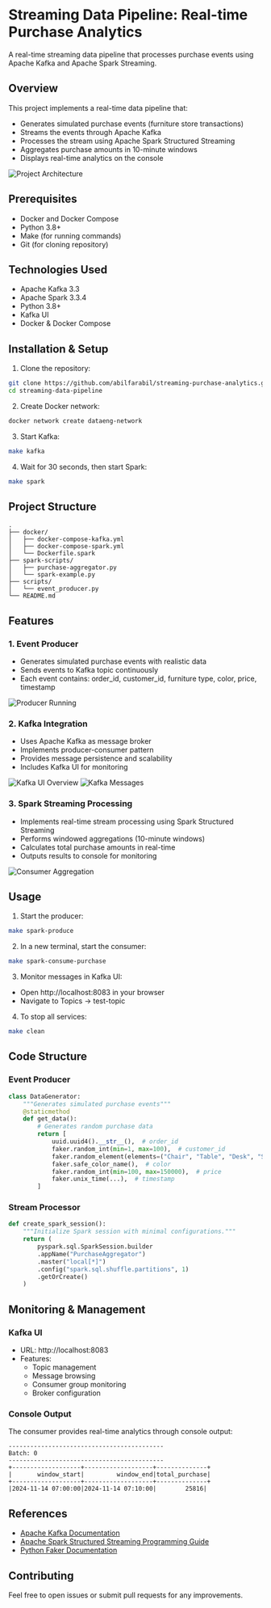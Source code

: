 # Streaming Data Pipeline: Real-time Purchase Analytics
A real-time streaming data pipeline that processes purchase events using Apache Kafka and Apache Spark Streaming.

## Overview
This project implements a real-time data pipeline that:
- Generates simulated purchase events (furniture store transactions)
- Streams the events through Apache Kafka
- Processes the stream using Apache Spark Structured Streaming
- Aggregates purchase amounts in 10-minute windows
- Displays real-time analytics on the console

![Project Architecture](images/project-structure.png)

## Prerequisites
- Docker and Docker Compose
- Python 3.8+
- Make (for running commands)
- Git (for cloning repository)

## Technologies Used
- Apache Kafka 3.3
- Apache Spark 3.3.4
- Python 3.8+
- Kafka UI
- Docker & Docker Compose

## Installation & Setup

1. Clone the repository:
```bash
git clone https://github.com/abilfarabil/streaming-purchase-analytics.git
cd streaming-data-pipeline
```

2. Create Docker network:
```bash
docker network create dataeng-network
```

3. Start Kafka:
```bash
make kafka
```

4. Wait for 30 seconds, then start Spark:
```bash
make spark
```

## Project Structure
```
.
├── docker/
│   ├── docker-compose-kafka.yml
│   ├── docker-compose-spark.yml
│   └── Dockerfile.spark
├── spark-scripts/
│   ├── purchase-aggregator.py
│   └── spark-example.py
├── scripts/
│   └── event_producer.py
└── README.md
```

## Features

### 1. Event Producer
- Generates simulated purchase events with realistic data
- Sends events to Kafka topic continuously
- Each event contains: order_id, customer_id, furniture type, color, price, timestamp

![Producer Running](images/producer-running.png)

### 2. Kafka Integration
- Uses Apache Kafka as message broker
- Implements producer-consumer pattern
- Provides message persistence and scalability
- Includes Kafka UI for monitoring

![Kafka UI Overview](images/kafka-ui-overview.png)
![Kafka Messages](images/kafka-topic-messages.png)

### 3. Spark Streaming Processing
- Implements real-time stream processing using Spark Structured Streaming
- Performs windowed aggregations (10-minute windows)
- Calculates total purchase amounts in real-time
- Outputs results to console for monitoring

![Consumer Aggregation](images/consumer-aggregation.png)

## Usage

1. Start the producer:
```bash
make spark-produce
```

2. In a new terminal, start the consumer:
```bash
make spark-consume-purchase
```

3. Monitor messages in Kafka UI:
- Open http://localhost:8083 in your browser
- Navigate to Topics → test-topic

4. To stop all services:
```bash
make clean
```

## Code Structure

### Event Producer
```python
class DataGenerator:
    """Generates simulated purchase events"""
    @staticmethod
    def get_data():
        # Generates random purchase data
        return [
            uuid.uuid4().__str__(),  # order_id
            faker.random_int(min=1, max=100),  # customer_id
            faker.random_element(elements=("Chair", "Table", "Desk", "Sofa", "Bed")),  # furniture
            faker.safe_color_name(),  # color
            faker.random_int(min=100, max=150000),  # price
            faker.unix_time(...),  # timestamp
        ]
```

### Stream Processor
```python
def create_spark_session():
    """Initialize Spark session with minimal configurations."""
    return (
        pyspark.sql.SparkSession.builder
        .appName("PurchaseAggregator")
        .master("local[*]")
        .config("spark.sql.shuffle.partitions", 1)
        .getOrCreate()
    )
```

## Monitoring & Management

### Kafka UI
- URL: http://localhost:8083
- Features:
  - Topic management
  - Message browsing
  - Consumer group monitoring
  - Broker configuration

### Console Output
The consumer provides real-time analytics through console output:
```
-------------------------------------------
Batch: 0
-------------------------------------------
+-------------------+-------------------+--------------+
|       window_start|         window_end|total_purchase|
+-------------------+-------------------+--------------+
|2024-11-14 07:00:00|2024-11-14 07:10:00|        25816|
```

## References
- [Apache Kafka Documentation](https://kafka.apache.org/documentation/)
- [Apache Spark Structured Streaming Programming Guide](https://spark.apache.org/docs/latest/structured-streaming-programming-guide.html)
- [Python Faker Documentation](https://faker.readthedocs.io/)

## Contributing
Feel free to open issues or submit pull requests for any improvements.

